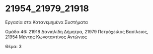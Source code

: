 # 21954_21979_21918
Εργασία στα Κατανεμημένα Συστήματα 

Ομάδα 46: 
21918	Δανιηλίδη Δήμητρα, 
21979	Πετρόχειλος Βασίλειος, 
21954	Μέντης Κωνσταντίνος Αντώνιος

Θέμα: 3
